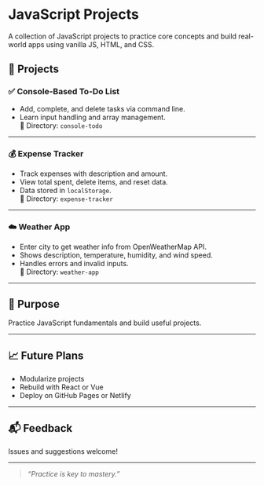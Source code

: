 # JavaScript Projects

A collection of JavaScript projects to practice core concepts and build real-world apps using vanilla JS, HTML, and CSS.

## 📂 Projects

### ✅ Console-Based To-Do List  
- Add, complete, and delete tasks via command line.  
- Learn input handling and array management.  
📁 Directory: `console-todo`

---

### 💰 Expense Tracker  
- Track expenses with description and amount.  
- View total spent, delete items, and reset data.  
- Data stored in `localStorage`.  
📁 Directory: `expense-tracker`

---

### ☁️ Weather App  
- Enter city to get weather info from OpenWeatherMap API.  
- Shows description, temperature, humidity, and wind speed.  
- Handles errors and invalid inputs.  
📁 Directory: `weather-app`

---

## 📌 Purpose  
Practice JavaScript fundamentals and build useful projects.

---

## 📈 Future Plans  
- Modularize projects  
- Rebuild with React or Vue  
- Deploy on GitHub Pages or Netlify

---

## 📬 Feedback  
Issues and suggestions welcome!

---

> _“Practice is key to mastery.”_
